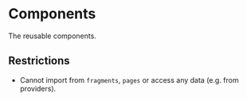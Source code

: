 # Components
The reusable components.

## Restrictions
- Cannot import from `fragments`, `pages` or access any data (e.g. from providers).
